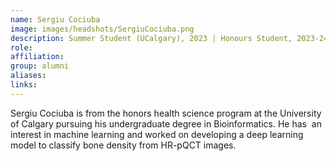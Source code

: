 ```yaml
---
name: Sergiu Cociuba
image: images/headshots/SergiuCociuba.png
description: Summer Student (UCalgary), 2023 | Honours Student, 2023-24
role: 
affiliation: 
group: alumni
aliases: 
links:
---
```


Sergiu Cociuba is from the honors health science program at the University of Calgary pursuing his undergraduate degree in Bioinformatics. He has  an interest in machine learning and worked on developing a deep learning model to classify bone density from HR-pQCT images.